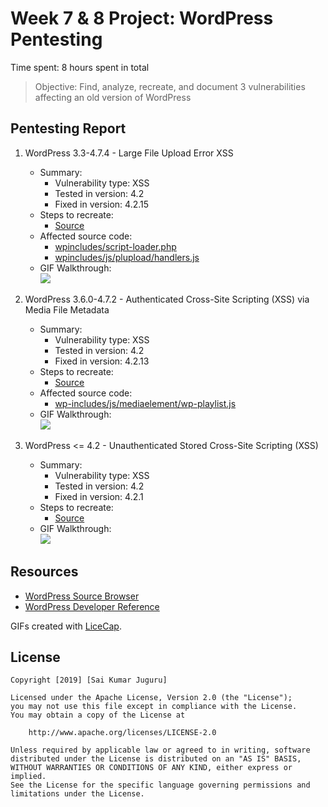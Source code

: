# Week 7 & 8 Project: WordPress Pentesting

Time spent: 8 hours spent in total

> Objective: Find, analyze, recreate, and document 3 vulnerabilities affecting an old version of WordPress

## Pentesting Report

1. WordPress 3.3-4.7.4 - Large File Upload Error XSS
	- Summary:
		- Vulnerability type: XSS
		- Tested in version: 4.2
		- Fixed in version: 4.2.15
	- Steps to recreate:
		- [Source](https://hackerone.com/reports/203515)
	- Affected source code:
		- [wpincludes/script-loader.php](https://core.trac.wordpress.org/browser/tags/4.2/src/wp-includes/script-loader.php) 
		- [wpincludes/js/plupload/handlers.js](https://core.trac.wordpress.org/browser/tags/4.2/src/wp-includes/js/plupload/handlers.js)
	- GIF Walkthrough:  
	![](https://media.giphy.com/media/TLCmTIRxjpzR6gwDnl/giphy.gif)
	
2. WordPress 3.6.0-4.7.2 - Authenticated Cross-Site Scripting (XSS) via Media File Metadata
	- Summary:
		- Vulnerability type: XSS
		- Tested in version: 4.2
		- Fixed in version: 4.2.13
	- Steps to recreate:
		- [Source](https://seclists.org/oss-sec/2017/q1/563)
	- Affected source code:
		- [wp-includes/js/mediaelement/wp-playlist.js](https://core.trac.wordpress.org/browser/tags/4.2/src/wp-includes/js/mediaelement/wp-playlist.js)
	- GIF Walkthrough:  
	![](https://media.giphy.com/media/ic0VPYcZBjPfMJA8nK/giphy.gif)

3. WordPress <= 4.2 - Unauthenticated Stored Cross-Site Scripting (XSS)
	- Summary:
		- Vulnerability type: XSS
		- Tested in version: 4.2
		- Fixed in version: 4.2.1
	- Steps to recreate:
		- [Source](https://klikki.fi/adv/wordpress2.html)
	- GIF Walkthrough:  
	![](https://media.giphy.com/media/iGG27wJ18L8vISmXZb/giphy.gif)

## Resources
- [WordPress Source Browser](https://core.trac.wordpress.org/browser/)
- [WordPress Developer Reference](https://developer.wordpress.org/reference/)

GIFs created with [LiceCap](http://www.cockos.com/licecap/).

## License

    Copyright [2019] [Sai Kumar Juguru]

    Licensed under the Apache License, Version 2.0 (the "License");
    you may not use this file except in compliance with the License.
    You may obtain a copy of the License at

        http://www.apache.org/licenses/LICENSE-2.0

    Unless required by applicable law or agreed to in writing, software
    distributed under the License is distributed on an "AS IS" BASIS,
    WITHOUT WARRANTIES OR CONDITIONS OF ANY KIND, either express or implied.
    See the License for the specific language governing permissions and
    limitations under the License.